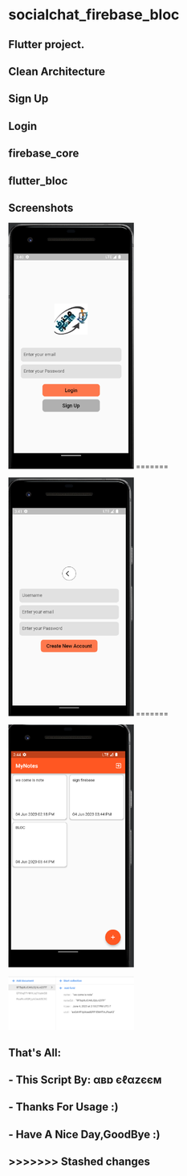 # socialchat_firebase_bloc
## Flutter project.



## Clean Architecture
## Sign Up
## Login
## firebase_core
## flutter_bloc

## Screenshots
<p>
<img src="https://github.com/abdalazeim/socialchat_firebase_bloc/blob/master/assets/1.PNG" alt="login screen" width = "250" >
 =======
<p>
<img src="https://github.com/abdalazeim/socialchat_firebase_bloc/blob/master/assets/2.PNG" alt="dark sign up"width = "250" >
 =======
<p>
 <img src="https://github.com/abdalazeim/socialchat_firebase_bloc/blob/master/assets/3.PNG" alt="dark sign up"width = "250" >
 <p>
 <img src="https://github.com/abdalazeim/socialchat_firebase_bloc/blob/master/assets/4.PNG" alt="dark sign up"width = "250" >





## That's All:
 ## - This Script By:  **αвɒ єℓαzєєм**
## - Thanks For Usage :)
 ## - Have A Nice Day,GoodBye :)

## >>>>>>> Stashed changes
